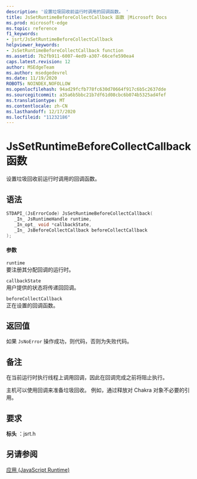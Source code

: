 ```yaml
---
description: '设置垃圾回收前运行时调用的回调函数。 '
title: JsSetRuntimeBeforeCollectCallback 函数 |Microsoft Docs
ms.prod: microsoft-edge
ms.topic: reference
f1_keywords:
- jsrt/JsSetRuntimeBeforeCollectCallback
helpviewer_keywords:
- JsSetRuntimeBeforeCollectCallback function
ms.assetid: 7b2fb911-6007-4ed9-a307-66cefe590ea4
caps.latest.revision: 12
author: MSEdgeTeam
ms.author: msedgedevrel
ms.date: 11/19/2020
ROBOTS: NOINDEX,NOFOLLOW
ms.openlocfilehash: 94ad29fcfb778fc630d70664f917c6b5c2637dde
ms.sourcegitcommit: a35a6b5bbc21b7df61d08cbc6b074b5325ad4fef
ms.translationtype: MT
ms.contentlocale: zh-CN
ms.lasthandoff: 12/17/2020
ms.locfileid: "11232186"
---
```

# JsSetRuntimeBeforeCollectCallback 函数

设置垃圾回收前运行时调用的回调函数。  
  
## 语法  
  
```cpp  
STDAPI_(JsErrorCode) JsSetRuntimeBeforeCollectCallback(  
   _In_ JsRuntimeHandle runtime,  
   _In_opt_ void *callbackState,  
   _In_ JsBeforeCollectCallback beforeCollectCallback  
);  
```  
  
#### 参数  
 `runtime`  
 要注册其分配回调的运行时。  
  
 `callbackState`  
 用户提供的状态将传递回回调。  
  
 `beforeCollectCallback`  
 正在设置的回调函数。  
  
## 返回值  
 如果 `JsNoError` 操作成功，则代码，否则为失败代码。  
  
## 备注  
 在当前运行时执行线程上调用回调，因此在回调完成之前将阻止执行。  
  
 主机可以使用回调来准备垃圾回收。 例如，通过释放对 Chakra 对象不必要的引用。  
  
## 要求  
 **标头** ：jsrt.h  
  
## 另请参阅  
 [应用 (JavaScript Runtime)](../chakra-hosting/reference-javascript-runtime.md)

